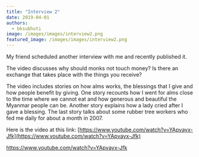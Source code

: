 ```yaml
---
title: "Interview 2"
date: 2019-04-01
authors: 
  - bksubhuti
image: /images/images/interview2.png
featured_image: /images/images/interview2.png
---
```


My friend scheduled another interview with me and recently published it.

The video discusses why should monks not touch money? Is there an exchange that takes place with the things you receive?

The video includes stories on how alms works, the blessings that I give and how people benefit by giving. One story recounts how I went for alms close to the time where we cannot eat and how generous and beautiful the Myanmar people can be. Another story explains how a lady cried after I gave a blessing. The last story talks about some rubber tree workers who fed me daily for about a month in 2007.

Here is the video at this link: [https://www.youtube.com/watch?v=YApvayx-Jfk](https://www.youtube.com/watch?v=YApvayx-Jfk)

https://www.youtube.com/watch?v=YApvayx-Jfk